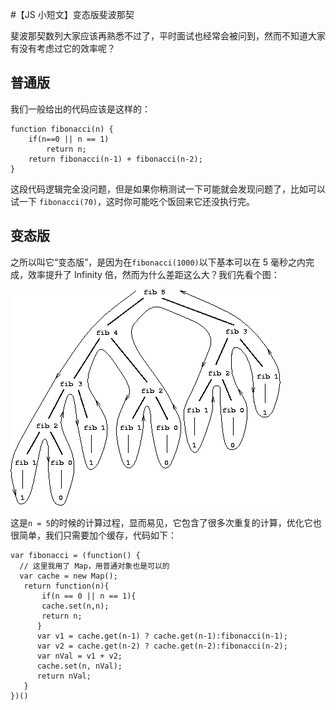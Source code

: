 #【JS 小短文】变态版斐波那契

斐波那契数列大家应该再熟悉不过了，平时面试也经常会被问到，然而不知道大家有没有考虑过它的效率呢？

## 普通版
我们一般给出的代码应该是这样的：

```
function fibonacci(n) {
    if(n==0 || n == 1)
        return n;
    return fibonacci(n-1) + fibonacci(n-2);
}
```
这段代码逻辑完全没问题，但是如果你稍测试一下可能就会发现问题了，比如可以试一下 `fibonacci(70)`，这时你可能吃个饭回来它还没执行完。


## 变态版
之所以叫它“变态版”，是因为在`fibonacci(1000)`以下基本可以在 5 毫秒之内完成，效率提升了 Infinity 倍，然而为什么差距这么大？我们先看个图：

![](./image/memorized-fibonacci/1.gif)

这是`n = 5`的时候的计算过程，显而易见，它包含了很多次重复的计算，优化它也很简单，我们只需要加个缓存，代码如下：

```
var fibonacci = (function() {
  // 这里我用了 Map，用普通对象也是可以的
  var cache = new Map();
   return function(n){
       if(n == 0 || n == 1){
       cache.set(n,n);
       return n;
      }
      var v1 = cache.get(n-1) ? cache.get(n-1):fibonacci(n-1);
      var v2 = cache.get(n-2) ? cache.get(n-2):fibonacci(n-2);
      var nVal = v1 + v2;
      cache.set(n, nVal);
      return nVal;
   }
})()
```
